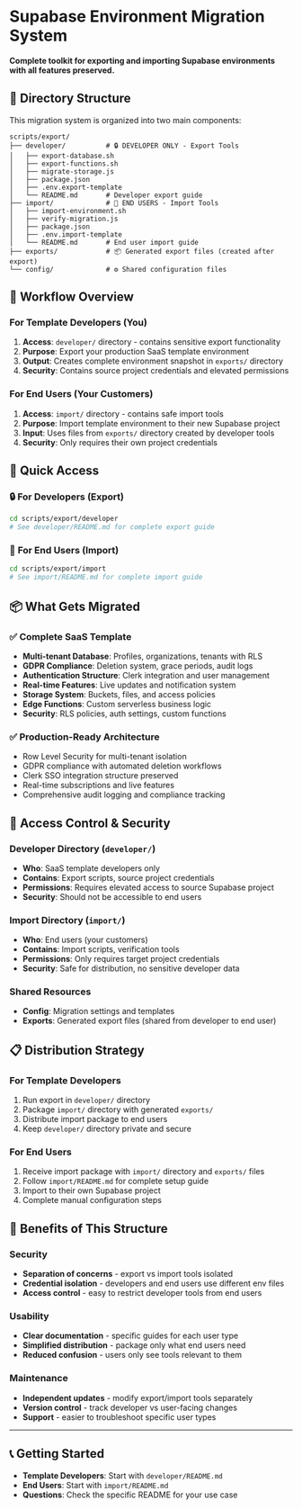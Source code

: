 # Supabase Environment Migration System

**Complete toolkit for exporting and importing Supabase environments with all features preserved.**

## 🎯 Directory Structure

This migration system is organized into two main components:

```
scripts/export/
├── developer/          # 🔒 DEVELOPER ONLY - Export Tools
│   ├── export-database.sh
│   ├── export-functions.sh  
│   ├── migrate-storage.js
│   ├── package.json
│   ├── .env.export-template
│   └── README.md       # Developer export guide
├── import/             # 👥 END USERS - Import Tools
│   ├── import-environment.sh
│   ├── verify-migration.js
│   ├── package.json
│   ├── .env.import-template
│   └── README.md       # End user import guide
├── exports/            # 📦 Generated export files (created after export)
└── config/             # ⚙️ Shared configuration files
```

## 🔄 Workflow Overview

### For Template Developers (You)

1. **Access**: `developer/` directory - contains sensitive export functionality
2. **Purpose**: Export your production SaaS template environment
3. **Output**: Creates complete environment snapshot in `exports/` directory
4. **Security**: Contains source project credentials and elevated permissions

### For End Users (Your Customers)

1. **Access**: `import/` directory - contains safe import tools
2. **Purpose**: Import template environment to their new Supabase project  
3. **Input**: Uses files from `exports/` directory created by developer tools
4. **Security**: Only requires their own project credentials

## 🚀 Quick Access

### 🔒 **For Developers (Export)**
```bash
cd scripts/export/developer
# See developer/README.md for complete export guide
```

### 👥 **For End Users (Import)** 
```bash
cd scripts/export/import  
# See import/README.md for complete import guide
```

## 📦 What Gets Migrated

### ✅ Complete SaaS Template
- **Multi-tenant Database**: Profiles, organizations, tenants with RLS
- **GDPR Compliance**: Deletion system, grace periods, audit logs
- **Authentication Structure**: Clerk integration and user management
- **Real-time Features**: Live updates and notification system  
- **Storage System**: Buckets, files, and access policies
- **Edge Functions**: Custom serverless business logic
- **Security**: RLS policies, auth settings, custom functions

### ✅ Production-Ready Architecture
- Row Level Security for multi-tenant isolation
- GDPR compliance with automated deletion workflows
- Clerk SSO integration structure preserved
- Real-time subscriptions and live features
- Comprehensive audit logging and compliance tracking

## 🔐 Access Control & Security

### Developer Directory (`developer/`)
- **Who**: SaaS template developers only
- **Contains**: Export scripts, source project credentials
- **Permissions**: Requires elevated access to source Supabase project
- **Security**: Should not be accessible to end users

### Import Directory (`import/`)  
- **Who**: End users (your customers)
- **Contains**: Import scripts, verification tools
- **Permissions**: Only requires target project credentials
- **Security**: Safe for distribution, no sensitive developer data

### Shared Resources
- **Config**: Migration settings and templates
- **Exports**: Generated export files (shared from developer to end user)

## 📋 Distribution Strategy

### For Template Developers
1. Run export in `developer/` directory
2. Package `import/` directory with generated `exports/`
3. Distribute import package to end users
4. Keep `developer/` directory private and secure

### For End Users
1. Receive import package with `import/` directory and `exports/` files
2. Follow `import/README.md` for complete setup guide
3. Import to their own Supabase project
4. Complete manual configuration steps

## 🎯 Benefits of This Structure

### Security
- **Separation of concerns** - export vs import tools isolated
- **Credential isolation** - developers and end users use different env files
- **Access control** - easy to restrict developer tools from end users

### Usability  
- **Clear documentation** - specific guides for each user type
- **Simplified distribution** - package only what end users need
- **Reduced confusion** - users only see tools relevant to them

### Maintenance
- **Independent updates** - modify export/import tools separately
- **Version control** - track developer vs user-facing changes
- **Support** - easier to troubleshoot specific user types

---

## 📞 Getting Started

- **Template Developers**: Start with `developer/README.md`
- **End Users**: Start with `import/README.md`
- **Questions**: Check the specific README for your use case